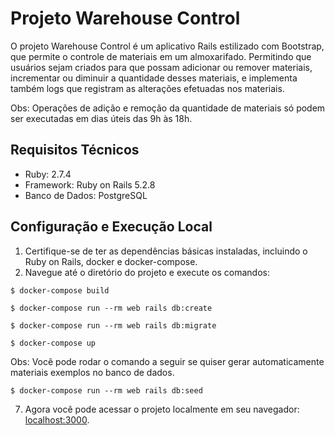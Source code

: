 # Projeto Warehouse Control

O projeto Warehouse Control é um aplicativo Rails estilizado com Bootstrap, que permite o controle de materiais em um almoxarifado. Permitindo que usuários sejam criados para que possam adicionar ou remover materiais, incrementar ou diminuir a quantidade desses materiais, e implementa também logs que registram as alterações efetuadas nos materiais.

Obs: Operações de adição e remoção da quantidade de materiais só podem ser executadas em dias úteis das 9h às 18h.

## Requisitos Técnicos

- Ruby: 2.7.4
- Framework: Ruby on Rails 5.2.8
- Banco de Dados: PostgreSQL

## Configuração e Execução Local

1. Certifique-se de ter as dependências básicas instaladas, incluindo o Ruby on Rails, docker e docker-compose.
2. Navegue até o diretório do projeto e execute os comandos:

  `$ docker-compose build`

  `$ docker-compose run --rm web rails db:create`

  `$ docker-compose run --rm web rails db:migrate`

  `$ docker-compose up`

  Obs: Você pode rodar o comando a seguir se quiser gerar automaticamente materiais exemplos no banco de dados.

  `$ docker-compose run --rm web rails db:seed`

7. Agora você pode acessar o projeto localmente em seu navegador: [localhost:3000](http://localhost:3000).
